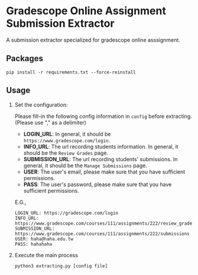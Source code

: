 # Gradescope Online Assignment Submission Extractor

A submission extractor specialized for gradescope online asssignment.

## Packages

```
pip install -r requirements.txt --force-reinstall
```

## Usage

1. Set the configuration:

	Please fill-in the following config information in `config` before extracting. (Please use "," as a delimiter)

	* **LOGIN_URL**: In general, it should be `https://www.gradescope.com/login`.
	* **INFO_URL**: The url recording students information. In general, it should be the `Review Grades` page.
	* **SUBMISSION_URL**: The url recording students' submissions. In general, it should be the `Manage Submissions` page.
	* **USER**: The user's email, please make sure that you have sufficient permissions.
	* **PASS**: The user's password, please make sure that you have sufficient permissions.

	E.G., 

	```
	LOGIN_URL: https://gradescope.com/login
	INFO_URL: https://www.gradescope.com/courses/111/assignments/222/review_grades
	SUBMISSION_URL: https://www.gradescope.com/courses/111/assignments/222/submissions
	USER: haha@haha.edu.tw
	PASS: hahahaha
	```

2. Execute the main process

	```
	python3 extracting.py [config file]
	```

